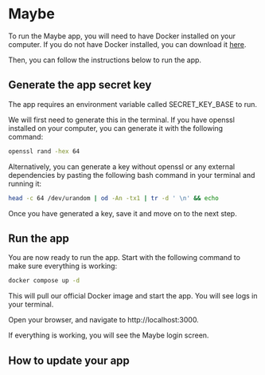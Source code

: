 # Maybe 

To run the Maybe app, you will need to have Docker installed on your computer. If you do not have Docker installed, you can download it [here](https://www.docker.com/products/docker-desktop).

Then, you can follow the instructions below to run the app.

## Generate the app secret key

The app requires an environment variable called SECRET_KEY_BASE to run.

We will first need to generate this in the terminal. If you have openssl installed on your computer, you can generate it with the following command:

```bash
openssl rand -hex 64
```

Alternatively, you can generate a key without openssl or any external dependencies by pasting the following bash command in your terminal and running it:

```bash
head -c 64 /dev/urandom | od -An -tx1 | tr -d ' \n' && echo
```
Once you have generated a key, save it and move on to the next step.

## Run the app

You are now ready to run the app. Start with the following command to make sure everything is working:

```bash
docker compose up -d
```

This will pull our official Docker image and start the app. You will see logs in your terminal.

Open your browser, and navigate to http://localhost:3000.

If everything is working, you will see the Maybe login screen.


## How to update your app

